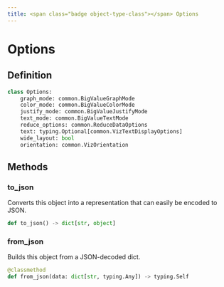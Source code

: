 ```yaml
---
title: <span class="badge object-type-class"></span> Options
---
```

# <span class="badge object-type-class"></span> Options

## Definition

```python
class Options:
    graph_mode: common.BigValueGraphMode
    color_mode: common.BigValueColorMode
    justify_mode: common.BigValueJustifyMode
    text_mode: common.BigValueTextMode
    reduce_options: common.ReduceDataOptions
    text: typing.Optional[common.VizTextDisplayOptions]
    wide_layout: bool
    orientation: common.VizOrientation
```
## Methods

### <span class="badge object-method"></span> to_json

Converts this object into a representation that can easily be encoded to JSON.

```python
def to_json() -> dict[str, object]
```

### <span class="badge object-method"></span> from_json

Builds this object from a JSON-decoded dict.

```python
@classmethod
def from_json(data: dict[str, typing.Any]) -> typing.Self
```

